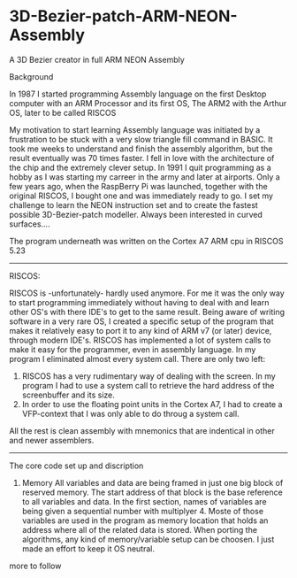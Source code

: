 

# 3D-Bezier-patch-ARM-NEON-Assembly
A 3D Bezier creator in full ARM NEON Assembly


Background

In 1987 I started programming Assembly language on the first Desktop computer with an ARM Processor and its first OS,
The ARM2 with the Arthur OS, later to be called RISCOS

My motivation to start learning Assembly language was initiated by a frustration to be stuck with a very slow triangle fill command in BASIC. It took me weeks to understand and finish the assembly algorithm, but the result eventually was 70 times faster. I fell in love with the architecture of the chip and the extremely clever setup.
In 1991 I quit programming as a hobby as I was starting my carreer in the army and later at airports. Only a few years ago, when the RaspBerry Pi was launched, together with the original RISCOS, I bought one and was immediately ready to go.
I set my challenge to learn the NEON instruction set and to create the fastest possible 3D-Bezier-patch modeller. Always been interested in curved surfaces....

The program underneath was written on the Cortex A7 ARM cpu in RISCOS 5.23

*********************************************************************************************************************
RISCOS:

RISCOS is -unfortunately- hardly used anymore. For me it was the only way to start programming immediately without having to deal with and learn other OS's with there IDE's to get to the same result. 
Being aware of writing software in a very rare OS, I created a specific setup of the program that makes it relatively easy to port it to any kind of ARM v7 (or later) device, through modern IDE's.
RISCOS has implemented a lot of system calls to make it easy for the programmer, even in assembly language. In my program I eliminated almost every system call. There are only two left:
1. RISCOS has a very rudimentary way of dealing with the screen. In my program I had to use a system call to retrieve the hard address of the screenbuffer and its size.
2. In order to use the floating point units in the Cortex A7, I had to create a VFP-context that I was only able to do throug a system call.

All the rest is clean assembly with mnemonics that are indentical in other and newer assemblers.





**********************************************************************************************************************
The core code set up and discription

1. Memory
   All variables and data are being framed in just one big block of reserved memory. The start address of that block is the base reference to all variables and data.
   In the first section, names of variables are being given a sequential number with multiplyer 4. Moste of those variables are used in the program as memory location that holds an address where all of the related data is stored. When porting the algorithms, any kind of memory/variable setup can be choosen. I just made an effort to keep it OS neutral.
   
more to follow

